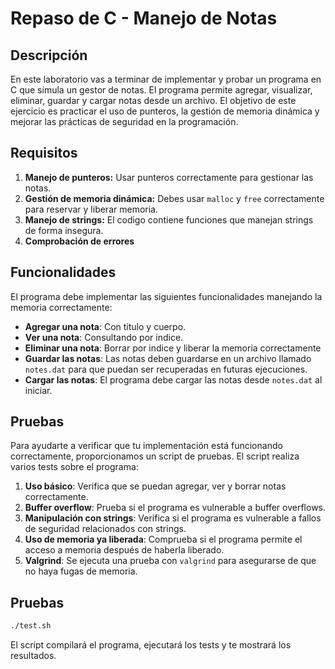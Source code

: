 # Repaso de C - Manejo de Notas

## Descripción

En este laboratorio vas a terminar de implementar y probar un programa en C que simula un gestor de notas. El programa permite agregar, visualizar, eliminar, guardar y cargar notas desde un archivo. El objetivo de este ejercicio es practicar el uso de punteros, la gestión de memoria dinámica y mejorar las prácticas de seguridad en la programación.

## Requisitos

1. **Manejo de punteros:** Usar punteros correctamente para gestionar las notas.
2. **Gestión de memoria dinámica:** Debes usar `malloc` y `free` correctamente para reservar y liberar memoria.
3. **Manejo de strings:** El codigo contiene funciones que manejan strings de forma insegura.
4. **Comprobación de errores**

## Funcionalidades

El programa debe implementar las siguientes funcionalidades manejando la memoria correctamente:

- **Agregar una nota**: Con titulo y cuerpo.
- **Ver una nota**: Consultando por indice.
- **Eliminar una nota**: Borrar por indice y liberar la memoria correctamente
- **Guardar las notas**: Las notas deben guardarse en un archivo llamado `notes.dat` para que puedan ser recuperadas en futuras ejecuciones.
- **Cargar las notas**: El programa debe cargar las notas desde `notes.dat` al iniciar.

## Pruebas

Para ayudarte a verificar que tu implementación está funcionando correctamente, proporcionamos un script de pruebas. El script realiza varios tests sobre el programa:

1. **Uso básico**: Verifica que se puedan agregar, ver y borrar notas correctamente.
2. **Buffer overflow**: Prueba si el programa es vulnerable a buffer overflows.
3. **Manipulación con strings**: Verifica si el programa es vulnerable a fallos de seguridad relacionados con strings.
4. **Uso de memoria ya liberada**: Comprueba si el programa permite el acceso a memoria después de haberla liberado.
5. **Valgrind**: Se ejecuta una prueba con `valgrind` para asegurarse de que no haya fugas de memoria.

## Pruebas
   ```bash
   ./test.sh
   ```

   El script compilará el programa, ejecutará los tests y te mostrará los resultados.


